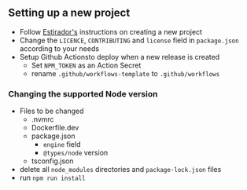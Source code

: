 ## Setting up a new project

- Follow [Estirador's](https://github.com/Bartmr/estirador) instructions on creating a new project
- Change the `LICENCE`, `CONTRIBUTING` and `license` field in `package.json` according to your needs
- Setup Github Actionsto deploy when a new release is created
  - Set `NPM_TOKEN` as an Action Secret
  - rename `.github/workflows-template` to `.github/workflows`

### Changing the supported Node version

- Files to be changed
  - .nvmrc
  - Dockerfile.dev
  - package.json
    - `engine` field
    - `@types/node` version
  - tsconfig.json
- delete all `node_modules` directories and `package-lock.json` files
- run `npm run install`
